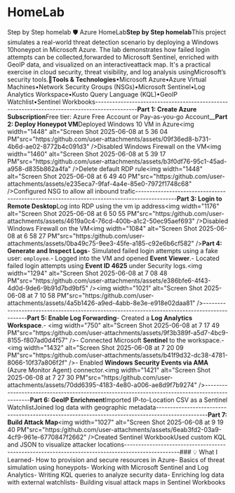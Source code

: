 # HomeLab
Step by Step homelab
🛡 Azure HomeLab**Step by Step homelab**This project simulates a real-world threat detection scenario by deploying a Windows 10honeypot in Microsoft Azure. The lab demonstrates how failed login attempts can be collected,forwarded to Microsoft Sentinel, enriched with GeoIP data, and visualized on an interactiveattack map. It's a practical exercise in cloud security, threat visibility, and log analysis usingMicrosoft’s security tools.**🧰Tools & Technologies**•Microsoft Azure•Azure Virtual Machines•Network Security Groups (NSGs)•Microsoft Sentinel•Log Analytics Workspace•Kusto Query Language (KQL)•GeoIP Watchlist•Sentinel Workbooks---------------------------------------------------------------------------------------------**Part 1: Create Azure Subscription**Free tier: Azure Free Account or Pay-as-you-go Account__**Part 2: Deploy Honeypot VM**Deployed Windows 10 VM in Azure<img width="1448" alt="Screen Shot 2025-06-08 at 5 36 04 PM"src="https:/github.com/user-attachments/assets/09f36ed8-b731-4b6d-ae02-8772b4c091d3" />Disabled Windows Firewall on the VM<img width="1460" alt="Screen Shot 2025-06-08 at 5 39 17 PM"src="https:/github.com/user-attachments/assets/b3f0df76-95c1-45ad-a958-d835b862a4fa" />Delete default RDP rule<img width="1448" alt="Screen Shot 2025-06-08 at 6 49 40 PM"src="https:/github.com/user-attachments/assets/e235eca7-9faf-4a4e-85e0-7972f1748c68" />Configured NSG to allow all inbound trafic--------------------------------------------------------------------------------------------**Part 3: Login to Remote Desktop**Log into RDP using the vm ip address<img width="1176" alt="Screen Shot 2025-06-08 at 6 50 55 PM"src="https:/github.com/user-attachments/assets/4619a0c4-76cd-400b-a1c2-50ec95aef693" />Disabled Windows Firewall on the VM<img width="1084" alt="Screen Shot 2025-06-08 at 6 58 27 PM"src="https:/github.com/user-attachments/assets/0ba49c75-9ee3-45fe-a185-c92e6b6cf582" />**Part 4: Generate and Inspect Logs**- Simulated failed login attempts using a fake user: `employee`.- Logged into the VM and opened **Event Viewer**.- Located failed login attempts using **Event ID 4625** under Security logs.<img width="1294" alt="Screen Shot 2025-06-08 at 7 08 48 PM"src="https:/github.com/user-attachments/assets/e386bfe6-4f43-4d0d-9de6-9b91d7bd9bf5" /><img width="1021" alt="Screen Shot 2025-06-08 at 7 10 58 PM"src="https:/github.com/user-attachments/assets/4a5b1426-a9ed-4abb-8e3e-e918e02daa81" />---------------------------------------------------------------------------------------------**Part 5: Enable Log Forwarding**- Created a **Log Analytics Workspace**.- <img width="750" alt="Screen Shot 2025-06-08 at 7 17 49 PM"src="https:/github.com/user-attachments/assets/9f3b389f-a5d7-4bc9-8155-f807ad0d4f57" />- Connected Microsoft **Sentinel** to the workspace.- <img width="1432" alt="Screen Shot 2025-06-08 at 7 20 09 PM"src="https:/github.com/user-attachments/assets/b41f9d32-dc38-4781-8066-10f37a806f2f" />- Enabled **Windows Security Events via AMA** (Azure Monitor Agent) connector.<img width="1421" alt="Screen Shot 2025-06-08 at 7 27 30 PM"src="https:/github.com/user-attachments/assets/70dd6395-4183-4e80-a006-ae8d9f7b9274" />----------------------------------------------------------------------------------------------**Part 6: GeoIP Enrichment**Imported IP-to-Location CSV as a Sentinel WatchlistJoined log data with geographic metadata------------------------------------------------------------------------------------------------**Part 7: Build Attack Map**<img width="1027" alt="Screen Shot 2025-06-08 at 9 19 40 PM"src="https:/github.com/user-attachments/assets/6eab3fd2-03a9-4cf9-961e-6770847f2662" />Created Sentinel WorkbookUsed custom KQL and JSON to visualize attacker locations-------------------------------------------------------------------------------------------------### 💡 What I Learned- How to provision and secure resources in Azure- Basics of threat simulation using honeypots- Working with Microsoft Sentinel and Log Analytics- Writing KQL queries to analyze security data- Enriching log data with external watchlists- Building visual attack maps in Sentinel Workbooks